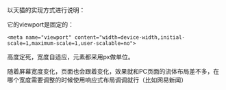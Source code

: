 以天猫的实现方式进行说明：

它的viewport是固定的：
    
    <meta name="viewport" content="width=device-width,initial-scale=1,maximum-scale=1,user-scalable=no">

高度定死，宽度自适应，元素都采用px做单位。

随着屏幕宽度变化，页面也会跟着变化，效果就和PC页面的流体布局差不多，在哪个宽度需要调整的时候使用响应式布局调调就行（比如网易新闻）
